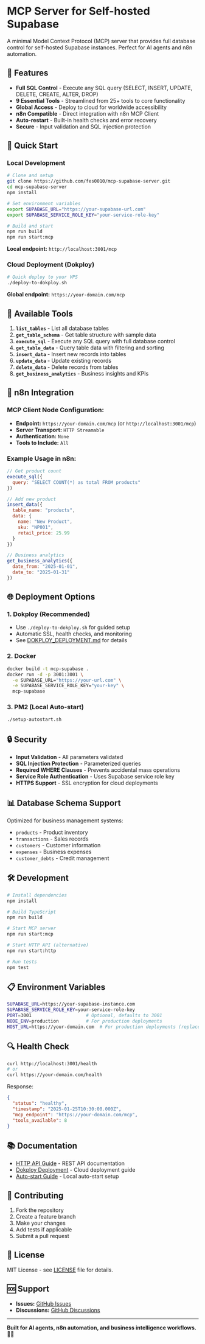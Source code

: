 # MCP Server for Self-hosted Supabase

A minimal Model Context Protocol (MCP) server that provides full database control for self-hosted Supabase instances. Perfect for AI agents and n8n automation.

## 🚀 Features

- **Full SQL Control** - Execute any SQL query (SELECT, INSERT, UPDATE, DELETE, CREATE, ALTER, DROP)
- **9 Essential Tools** - Streamlined from 25+ tools to core functionality
- **Global Access** - Deploy to cloud for worldwide accessibility
- **n8n Compatible** - Direct integration with n8n MCP Client
- **Auto-restart** - Built-in health checks and error recovery
- **Secure** - Input validation and SQL injection protection

## 🎯 Quick Start

### Local Development
```bash
# Clone and setup
git clone https://github.com/fes0010/mcp-supabase-server.git
cd mcp-supabase-server
npm install

# Set environment variables
export SUPABASE_URL="https://your-supabase-url.com"
export SUPABASE_SERVICE_ROLE_KEY="your-service-role-key"

# Build and start
npm run build
npm run start:mcp
```

**Local endpoint:** `http://localhost:3001/mcp`

### Cloud Deployment (Dokploy)
```bash
# Quick deploy to your VPS
./deploy-to-dokploy.sh
```

**Global endpoint:** `https://your-domain.com/mcp`

## 🔧 Available Tools

1. **`list_tables`** - List all database tables
2. **`get_table_schema`** - Get table structure with sample data
3. **`execute_sql`** - Execute any SQL query with full database control
4. **`get_table_data`** - Query table data with filtering and sorting
5. **`insert_data`** - Insert new records into tables
6. **`update_data`** - Update existing records
7. **`delete_data`** - Delete records from tables
8. **`get_business_analytics`** - Business insights and KPIs

## 📱 n8n Integration

### MCP Client Node Configuration:
- **Endpoint:** `https://your-domain.com/mcp` (or `http://localhost:3001/mcp`)
- **Server Transport:** `HTTP Streamable`
- **Authentication:** `None`
- **Tools to Include:** `All`

### Example Usage in n8n:
```javascript
// Get product count
execute_sql({
  query: "SELECT COUNT(*) as total FROM products"
})

// Add new product
insert_data({
  table_name: "products",
  data: {
    name: "New Product",
    sku: "NP001", 
    retail_price: 25.99
  }
})

// Business analytics
get_business_analytics({
  date_from: "2025-01-01",
  date_to: "2025-01-31"
})
```

## 🌐 Deployment Options

### 1. Dokploy (Recommended)
- Use `./deploy-to-dokploy.sh` for guided setup
- Automatic SSL, health checks, and monitoring
- See [DOKPLOY_DEPLOYMENT.md](DOKPLOY_DEPLOYMENT.md) for details

### 2. Docker
```bash
docker build -t mcp-supabase .
docker run -d -p 3001:3001 \
  -e SUPABASE_URL="https://your-url.com" \
  -e SUPABASE_SERVICE_ROLE_KEY="your-key" \
  mcp-supabase
```

### 3. PM2 (Local Auto-start)
```bash
./setup-autostart.sh
```

## 🔒 Security

- **Input Validation** - All parameters validated
- **SQL Injection Protection** - Parameterized queries
- **Required WHERE Clauses** - Prevents accidental mass operations
- **Service Role Authentication** - Uses Supabase service role key
- **HTTPS Support** - SSL encryption for cloud deployments

## 📊 Database Schema Support

Optimized for business management systems:
- `products` - Product inventory
- `transactions` - Sales records
- `customers` - Customer information  
- `expenses` - Business expenses
- `customer_debts` - Credit management

## 🛠️ Development

```bash
# Install dependencies
npm install

# Build TypeScript
npm run build

# Start MCP server
npm run start:mcp

# Start HTTP API (alternative)
npm run start:http

# Run tests
npm test
```

## 📋 Environment Variables

```bash
SUPABASE_URL=https://your-supabase-instance.com
SUPABASE_SERVICE_ROLE_KEY=your-service-role-key
PORT=3001                    # Optional, defaults to 3001
NODE_ENV=production          # For production deployments
HOST_URL=https://your-domain.com  # For production deployments (replaces localhost in URLs)
```

## 🔍 Health Check

```bash
curl http://localhost:3001/health
# or
curl https://your-domain.com/health
```

Response:
```json
{
  "status": "healthy",
  "timestamp": "2025-01-25T10:30:00.000Z",
  "mcp_endpoint": "https://your-domain.com/mcp",
  "tools_available": 8
}
```

## 📚 Documentation

- [HTTP API Guide](HTTP_API_GUIDE.md) - REST API documentation
- [Dokploy Deployment](DOKPLOY_DEPLOYMENT.md) - Cloud deployment guide
- [Auto-start Guide](AUTOSTART_GUIDE.md) - Local auto-start setup

## 🤝 Contributing

1. Fork the repository
2. Create a feature branch
3. Make your changes
4. Add tests if applicable
5. Submit a pull request

## 📄 License

MIT License - see [LICENSE](LICENSE) file for details.

## 🆘 Support

- **Issues:** [GitHub Issues](https://github.com/fes0010/mcp-supabase-server/issues)
- **Discussions:** [GitHub Discussions](https://github.com/fes0010/mcp-supabase-server/discussions)

---

**Built for AI agents, n8n automation, and business intelligence workflows.** 🤖✨